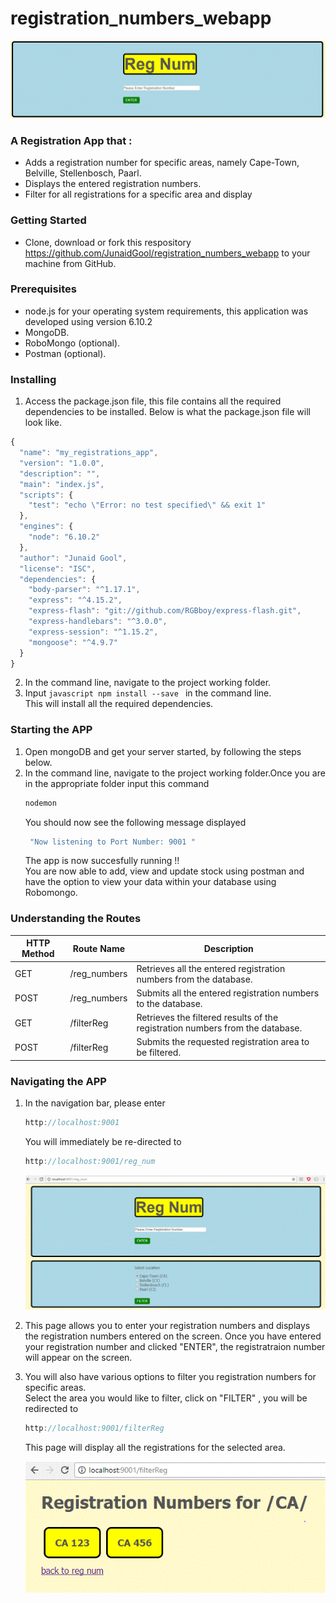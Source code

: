 # registration_numbers_webapp

![Alt text](https://github.com/JunaidGool/registration_numbers_webapp/blob/master/read_me_images/regNumLanding.GIF)

### A Registration App that :
* Adds a registration number for specific areas, namely Cape-Town, Belville, Stellenbosch, Paarl.
* Displays the entered registration numbers.
* Filter for all registrations for a specific area and display

### Getting Started
* Clone, download or fork this respository https://github.com/JunaidGool/registration_numbers_webapp to your machine from GitHub.

### Prerequisites 
* node.js for your operating system requirements, this application was developed using version 6.10.2</br>
* MongoDB.<br/>
* RoboMongo (optional).<br/>
* Postman (optional).

### Installing
1. Access the package.json file, this file contains all the required dependencies to be installed.
   Below is what the package.json file will look like.
```javascript
{
  "name": "my_registrations_app",
  "version": "1.0.0",
  "description": "",
  "main": "index.js",
  "scripts": {
    "test": "echo \"Error: no test specified\" && exit 1"
  },
  "engines": {
    "node": "6.10.2"
  },
  "author": "Junaid Gool",
  "license": "ISC",
  "dependencies": {
    "body-parser": "^1.17.1",
    "express": "^4.15.2",
    "express-flash": "git://github.com/RGBboy/express-flash.git",
    "express-handlebars": "^3.0.0",
    "express-session": "^1.15.2",
    "mongoose": "^4.9.7"
  }
}
```
2. In the command line, navigate to the project working folder.
3. Input ```javascript npm install --save ``` in the command line.<br/>
   This will install all the required dependencies.<br/>
   
### Starting the APP
1. Open mongoDB and get your server started, by following the steps below.<br/>
2. In the command line, navigate to the project working folder.Once you are in the appropriate folder
   input this command
   ```javascript 
   nodemon 
   ```
   You should now see the following message displayed<br/>
   ```javascript 
    "Now listening to Port Number: 9001 "
    ```
    The app is now succesfully running !! <br/>
    You are now able to add, view and update stock using postman and have the option to view your data within your database using Robomongo.
    
### Understanding the Routes

HTTP Method | Route Name | Description
------------ | ------------- | ---------
GET | /reg_numbers	 	  | Retrieves all the entered registration numbers from the database.
POST | /reg_numbers	 	  | Submits all the entered registration numbers to the database.
GET | /filterReg	 	  | Retrieves the filtered results of the registration numbers from the database.
POST | /filterReg	 	  | Submits the requested registration area to be filtered.

### Navigating the APP
1. In the navigation bar, please enter 
   ```javascript 
   http://localhost:9001
   ```
   You will immediately be re-directed to 
   ```javascript 
   http://localhost:9001/reg_num
   ```
   ![Alt text](https://github.com/JunaidGool/registration_numbers_webapp/blob/master/read_me_images/regNumInputFilter.GIF)
   
2. This page allows you to enter your registration numbers and displays the registration numbers entered on the screen. 
Once you have entered your registration number and clicked "ENTER", the registratraion number will appear on the screen.<br/>

3. You will also have various options to filter you registration numbers for specific areas.<br/>
   Select the area you would like to filter, click on "FILTER" , you will be redirected to 
   ```javascript
   http://localhost:9001/filterReg
   ```
   This page will display all the registrations for the selected area.
   
   ![Alt text](https://github.com/JunaidGool/registration_numbers_webapp/blob/master/read_me_images/regNumFilter.GIF)
   
